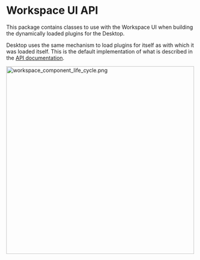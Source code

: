 # Workspace UI API

This package contains classes to use with the Workspace UI when building the dynamically loaded plugins for the
Desktop.

Desktop uses the same mechanism to load plugins for itself as with which it was loaded itself. This is the default implementation of what is described in the [API documentation](https://github.com/grauds/clematis.desktop/blob/master/libs/api/README.md#workspace-user-interface).

<img src="./doc/workspace_ui.png" alt="workspace_component_life_cycle.png" width="500px" align="middle"/>